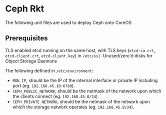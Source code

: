 # Ceph Rkt

The following unit files are used to deploy Ceph onto CoreOS

## Prerequisites

TLS enabled etcd running on the same host, with TLS keys (`etcd-ca.crt`, `etcd-client.crt`, `etcd-client.key`) in `/etc/ssl`.
Unused/zero'd disks for Object Storage Daemons

The following defined in `/etc/environment`:
 * `MON_IP`, should be the IP of the internal interface or private IP including port (eg. `192.168.45.10:6789`).
 * `CEPH_PUBLIC_NETWORK`, should be the netmask of the network upon which the clients connect (eg. `192.168.45.0/24`).
 * `CEPH_PRIVATE_NETWORK`, should be the netmask of the network upon which the storage network operates (eg. `192.168.45.0/24`).


